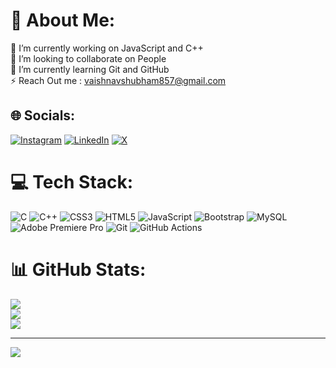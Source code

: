 # 💫 About Me:
🔭 I’m currently working on JavaScript and C++<br>👯 I’m looking to collaborate on People<br>🌱 I’m currently learning Git and GitHub<br>⚡ Reach Out me : vaishnavshubham857@gmail.com


## 🌐 Socials:
[![Instagram](https://img.shields.io/badge/Instagram-%23E4405F.svg?logo=Instagram&logoColor=white)](https://instagram.com/shubham._13._) [![LinkedIn](https://img.shields.io/badge/LinkedIn-%230077B5.svg?logo=linkedin&logoColor=white)](https://linkedin.com/in/shubham-vaishnav2313) [![X](https://img.shields.io/badge/X-black.svg?logo=X&logoColor=white)](https://x.com/ShubhamVai1934) 

# 💻 Tech Stack:
![C](https://img.shields.io/badge/c-%2300599C.svg?style=for-the-badge&logo=c&logoColor=white) ![C++](https://img.shields.io/badge/c++-%2300599C.svg?style=for-the-badge&logo=c%2B%2B&logoColor=white) ![CSS3](https://img.shields.io/badge/css3-%231572B6.svg?style=for-the-badge&logo=css3&logoColor=white) ![HTML5](https://img.shields.io/badge/html5-%23E34F26.svg?style=for-the-badge&logo=html5&logoColor=white) ![JavaScript](https://img.shields.io/badge/javascript-%23323330.svg?style=for-the-badge&logo=javascript&logoColor=%23F7DF1E) ![Bootstrap](https://img.shields.io/badge/bootstrap-%238511FA.svg?style=for-the-badge&logo=bootstrap&logoColor=white) ![MySQL](https://img.shields.io/badge/mysql-4479A1.svg?style=for-the-badge&logo=mysql&logoColor=white) ![Adobe Premiere Pro](https://img.shields.io/badge/Adobe%20Premiere%20Pro-9999FF.svg?style=for-the-badge&logo=Adobe%20Premiere%20Pro&logoColor=white) ![Git](https://img.shields.io/badge/git-%23F05033.svg?style=for-the-badge&logo=git&logoColor=white) ![GitHub Actions](https://img.shields.io/badge/github%20actions-%232671E5.svg?style=for-the-badge&logo=githubactions&logoColor=white)
# 📊 GitHub Stats:
![](https://github-readme-stats.vercel.app/api?username=shubham-vaishnav-13&theme=dark&hide_border=false&include_all_commits=false&count_private=false)<br/>
![](https://github-readme-streak-stats.herokuapp.com/?user=shubham-vaishnav-13&theme=dark&hide_border=false)<br/>
![](https://github-readme-stats.vercel.app/api/top-langs/?username=shubham-vaishnav-13&theme=dark&hide_border=false&include_all_commits=false&count_private=false&layout=compact)

---
[![](https://visitcount.itsvg.in/api?id=shubham-vaishnav-13&icon=0&color=0)](https://visitcount.itsvg.in)

<!-- Proudly created with GPRM ( https://gprm.itsvg.in ) -->
